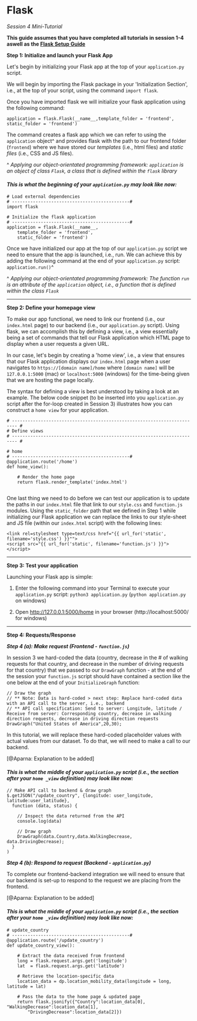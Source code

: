 # Flask 

*Session 4 Mini-Tutorial*

**This guide assumes that you have completed all tutorials in session 1-4 aswell as the [Flask Setup Guide](/session4/setup_flask.md)**


**Step 1: Initialize and launch your Flask App**

Let's begin by initializing your Flask app at the top of your ```application.py``` script. 

We will begin by importing the Flask package  in your 'Initialization Section', i.e., at the top of your script, using the command ```import flask```. 

Once you have imported flask we will initialize your flask application using the following command: 
```
application = flask.Flask(__name__,template_folder = 'frontend', static_folder = 'frontend')
```
The command creates a flask app which we can refer to using the ```application``` object^  and provides flask with the path to our frontend folder (```frontend```) where we have stored our *templates* (i.e., html files) and *static files* (i.e., CSS and JS files). 

^ *Applying our object-orientated programming framework: ```application``` is an object of class ```Flask```, a class that is defined within the ```flask``` library*

#### *This is what the beginning of your ```application.py``` may look like now:*
```
# Load external dependencies
# ---------------------------------------------#
import flask

# Initialize the flask application
# ---------------------------------------------#
application = flask.Flask(__name__, 
	template_folder = 'frontend', 
	static_folder = 'frontend')
```

Once we have initialized our app at the top of our ```application.py``` script we need to ensure that the app is launched, i.e., run. We can achieve this by adding the following command at the end of your ```application.py``` script: ```application.run()```^

^ *Applying our object-orientated programming framework: The function ```run``` is an attribute of the ```application``` object, i.e., a function that is defined within the class ```Flask```*


<hr>

**Step 2: Define your homepage view**

To make our app functional, we need to link our frontend (i.e., our ```index.html``` page) to our backend (i.e., our ```application.py``` script). Using flask, we can accomplish this by defining a view, i.e., a view essentially being a set of commands that tell our Flask application which HTML page to display when a user requests a given URL. 

In our case, let's begin by creating a 'home view', i.e., a view that ensures that our Flask application displays our ```index.html``` page when a user navigates to ```https://[domain name]/home``` where ```[domain name]``` will be ```127.0.0.1:5000``` (mac) or ```localhost:5000``` (windows) for the time-being given that we are hosting the page locally. 

The syntax for defining a view is best understood by taking a look at an example. The below code snippet (to be inserted into you ```application.py``` script after the for-loop created in Session 3) illustrates how you can construct a `home view` for your application. 

```
# ------------------------------------------------------------------------ #
# Define views
# ------------------------------------------------------------------------ #

# home
# ---------------------------------------------#
@application.route('/home')
def home_view():

	# Render the home page
	return flask.render_template('index.html')
	
```

One last thing we need to do before we can test our application is to update the paths in our ```index.html``` file that link to our ```style.css``` and ```function.js``` modules. Using the ```static_folder``` path that we defined in Step 1 while initializing our Flask application we can replace the links to our style-sheet and JS file (within our ```index.html``` script) with the following lines: 

```
<link rel=stylesheet type=text/css href="{{ url_for('static', filename='style.css') }}"">
<script src="{{ url_for('static', filename='function.js') }}"></script>
```

<hr>

**Step 3: Test your application**

Launching your Flask app is simple: 

1. Enter the following command into your Terminal to execute your ```application.py``` script: ```python3 application.py``` (```python application.py``` on windows)


2. Open http://127.0.0.1:5000/home in your browser (http://localhost:5000/ for windows)


<hr>


**Step 4: Requests/Response**


***Step 4 (a): Make request (Frontend - ```function.js```)***

In session 3 we hard-coded the data (country, decrease in the # of walking requests for that country, and decrease in the number of driving requests for that country) that we passed to our ```DrawGraph``` function - at the end of the session your ```function.js``` script should have contained a section like the one below at the end of your ```InitializeGraph``` function:

```
// Draw the graph
// ** Note: Data is hard-coded > next step: Replace hard-coded data with an API call to the server, i.e., backend 
// ** API call specification: Send to server: Longitude, latitude / Receive from server: Corresponding country, decrease in walking direction requests, decrease in driving direction requests
DrawGraph("United States of America",20,30);
```

In this tutorial, we will replace these hard-coded placeholder values with actual values from our dataset. To do that, we will need to make a call to our backend. 

[@Aparna: Explanation to be added]

#### *This is what the middle of your ```application.py``` script (i.e., the section after your ```home _view``` definition) may look like now:*
``` 
// Make API call to backend & draw graph
$.getJSON("/update_country", {longitude: user_longitude, latitude:user_latitude}, 
  function (data, status) {

    // Inspect the data returned from the API
    console.log(data)

    // Draw graph
    DrawGraph(data.Country,data.WalkingDecrease, data.DrivingDecrease);
  }
)

```


***Step 4 (b): Respond to request (Backend - ```application.py```)***

To complete our frontend-backend integration we will need to ensure that our backend is set-up to respond to the request we are placing from the frontend. 

[@Aparna: Explanation to be added]


#### *This is what the middle of your ```application.py``` script (i.e., the section after your ```home _view``` definition) may look like now:*

```
# update_country
# ---------------------------------------------#
@application.route('/update_country')
def update_country_view():

	# Extract the data received from frontend
	long = flask.request.args.get('longitude')
	lat  = flask.request.args.get('latitude')

	# Retrieve the location-specific data
	location_data = dp.location_mobility_data(longitude = long, latitude = lat)

	# Pass the data to the home page & updated page
	return flask.jsonify({"Country":location_data[0], "WalkingDecrease":location_data[1], 
		"DrivingDecrease":location_data[2]})

```





